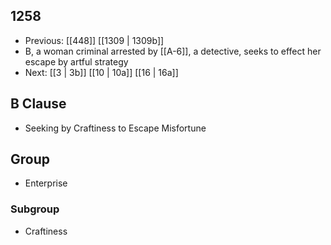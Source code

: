 ## 1258
- Previous: [[448]] [[1309 | 1309b]] 
- B, a woman criminal arrested by [[A-6]], a detective, seeks to effect her escape by artful strategy
- Next: [[3 | 3b]] [[10 | 10a]] [[16 | 16a]] 

## B Clause
- Seeking by Craftiness to Escape Misfortune

## Group
- Enterprise

### Subgroup
- Craftiness

